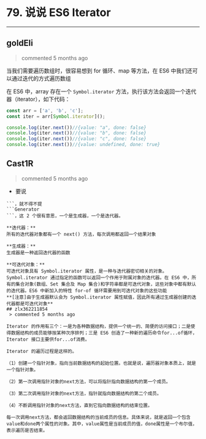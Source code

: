 
 # 79. 说说 ES6 Iterator 
  
 ***
## goldEli 
 > commented 5 months ago 

当我们需要遍历数组时，很容易想到 for 循环、map 等方法，在 ES6 中我们还可以通过迭代的方式遍历数组

在 ES6 中，array 存在一个 `Symbol.iterator` 方法，执行该方法会返回一个迭代器（iterator），如下代码：


```javaScript
const arr = ['a', 'b', 'c'];
const iter = arr[Symbol.iterator]();

console.log(iter.next())//{value: "a", done: false}
console.log(iter.next())//{value: "b", done: false} 
console.log(iter.next())//{value: "c", done: false}
console.log(iter.next())//{value: undefined, done: true}


```
## Cast1R 
 > commented 5 months ago 

- 要说 
```Iterator
```，就不得不提 
```Generator
```，这 2 个很有意思，一个是生成器，一个是迭代器。

**迭代器：**
所有的迭代器对象都有一个 next() 方法，每次调用都返回一个结果对象

**生成器：**
生成器是一种返回迭代器的函数

**可迭代对象：**
可迭代对象具有 Symbol.iterator 属性，是一种与迭代器密切相关的对象。Symbol.iterator 通过指定的函数可以返回一个作用于附属对象的迭代器。在 ES6 中，所有的集合对象(数组、Set 集合及 Map 集合)和字符串都是可迭代对象，这些对象中都有默认的迭代器。ES6 中新加入的特性 for-of 循环需要用到可迭代对象的这些功能
**[注意]由于生成器默认会为 Symbol.iterator 属性赋值，因此所有通过生成器创建的迭代器都是可迭代对象**
## zlx362211854 
 > commented 5 months ago 

Iterator 的作用有三个：一是为各种数据结构，提供一个统一的、简便的访问接口；二是使得数据结构的成员能够按某种次序排列；三是 ES6 创造了一种新的遍历命令for...of循环，Iterator 接口主要供for...of消费。

Iterator 的遍历过程是这样的。

（1）创建一个指针对象，指向当前数据结构的起始位置。也就是说，遍历器对象本质上，就是一个指针对象。

（2）第一次调用指针对象的next方法，可以将指针指向数据结构的第一个成员。

（3）第二次调用指针对象的next方法，指针就指向数据结构的第二个成员。

（4）不断调用指针对象的next方法，直到它指向数据结构的结束位置。

每一次调用next方法，都会返回数据结构的当前成员的信息。具体来说，就是返回一个包含value和done两个属性的对象。其中，value属性是当前成员的值，done属性是一个布尔值，表示遍历是否结束。
